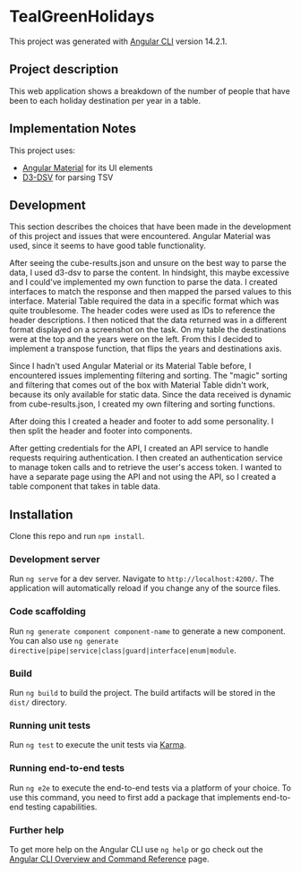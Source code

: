 # TealGreenHolidays

This project was generated with [Angular CLI](https://github.com/angular/angular-cli) version 14.2.1.

## Project description

This web application shows  a breakdown of the number of people that have been to each holiday destination per year in a table.



## Implementation Notes

This project uses:
- [Angular Material](https://material.angular.io/) for its UI elements
- [D3-DSV](https://github.com/d3/d3-dsv) for parsing TSV

## Development

This section describes the choices that have been made in the development of this project and issues that were encountered.
Angular Material was used, since it seems to have good table functionality.

After seeing the cube-results.json and unsure on the best way to parse the data, I used d3-dsv to parse the content.
In hindsight, this maybe excessive and I could've implemented my own function to parse the data.
I created interfaces to match the response and then mapped the parsed values to this interface.
Material Table required the data in a specific format which was quite troublesome.
The header codes were used as IDs to reference the header descriptions.
I then noticed that the data returned was in a different format displayed on a screenshot on the task.
On my table the destinations were at the top and the years were on the left.
From this I decided to implement a transpose function, that flips the years and destinations axis.

Since I hadn't used Angular Material or its Material Table before, I encountered issues implementing filtering and sorting.
The "magic" sorting and filtering that comes out of the box with Material Table didn't work, because its only available for static data.
Since the data received is dynamic from cube-results.json, I created my own filtering and sorting functions.

After doing this I created a header and footer to add some personality.
I then split the header and footer into components.

After getting credentials for the API, I created an API service to handle requests requiring authentication.
I then created an authentication service to manage token calls and to retrieve the user's access token.
I wanted to have a separate page using the API and not using the API, so I created a table component that takes in table data.

## Installation

Clone this repo and run  `npm install`.

### Development server

Run `ng serve` for a dev server. Navigate to `http://localhost:4200/`. The application will automatically reload if you change any of the source files.

### Code scaffolding

Run `ng generate component component-name` to generate a new component. You can also use `ng generate directive|pipe|service|class|guard|interface|enum|module`.

### Build

Run `ng build` to build the project. The build artifacts will be stored in the `dist/` directory.

### Running unit tests

Run `ng test` to execute the unit tests via [Karma](https://karma-runner.github.io).

### Running end-to-end tests

Run `ng e2e` to execute the end-to-end tests via a platform of your choice. To use this command, you need to first add a package that implements end-to-end testing capabilities.

### Further help

To get more help on the Angular CLI use `ng help` or go check out the [Angular CLI Overview and Command Reference](https://angular.io/cli) page.
